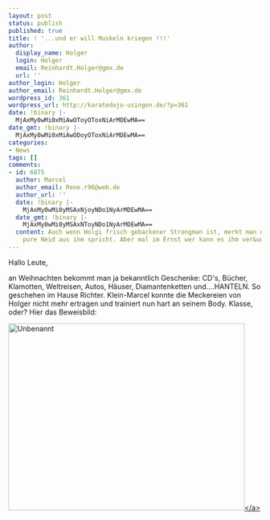 ```yaml
---
layout: post
status: publish
published: true
title: ! '...und er will Muskeln kriegen !!!'
author:
  display_name: Holger
  login: Holger
  email: Reinhardt.Holger@gmx.de
  url: ''
author_login: Holger
author_email: Reinhardt.Holger@gmx.de
wordpress_id: 361
wordpress_url: http://karatedojo-usingen.de/?p=361
date: !binary |-
  MjAxMy0wMi0xMiAwOToyOToxNiArMDEwMA==
date_gmt: !binary |-
  MjAxMy0wMi0xMiAwODoyOToxNiArMDEwMA==
categories:
- News
tags: []
comments:
- id: 6875
  author: Marcel
  author_email: Rene.r96@web.de
  author_url: ''
  date: !binary |-
    MjAxMy0wMi0yMSAxNjoyNDo1NyArMDEwMA==
  date_gmt: !binary |-
    MjAxMy0wMi0yMSAxNToyNDo1NyArMDEwMA==
  content: Auch wenn Holgi frisch gebackener Strongman ist, merkt man doch das der
    pure Neid aus ihm spricht. Aber mal im Ernst wer kann es ihm ver&uuml;beln? :P
---
```

<p>Hallo Leute,</p>
<p>an Weihnachten bekommt man ja bekanntlich Geschenke: CD's, B&uuml;cher, Klamotten, Weltreisen, Autos, H&auml;user, Diamantenketten und....HANTELN. So geschehen im Hause Richter. Klein-Marcel konnte die Meckereien von Holger nicht mehr ertragen und trainiert nun hart an seinem Body. Klasse, oder? Hier das Beweisbild:</p>
<p><a href="http:&#47;&#47;karatedojo-usingen.de&#47;2013&#47;02&#47;12&#47;und-er-will-muskeln-kriegen&#47;unbenannt-3&#47;" rel="attachment wp-att-365"><img src="http:&#47;&#47;karatedojo-usingen.de&#47;wp-content&#47;uploads&#47;2013&#47;02&#47;Unbenannt1.png" alt="Unbenannt" width="470" height="373" class="aligncenter size-full wp-image-365" &#47;><&#47;a></p>
